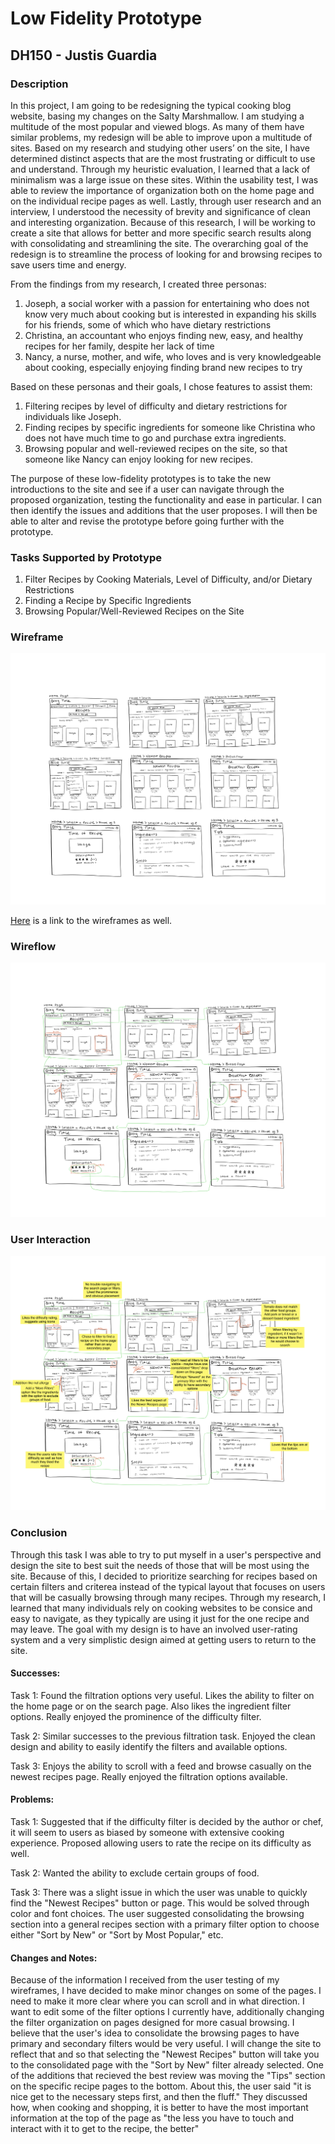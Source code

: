 # Low Fidelity Prototype
## DH150 - Justis Guardia
### Description
In this project, I am going to be redesigning the typical cooking blog website, basing my changes on the Salty Marshmallow. I am studying a multitude of the most popular and viewed blogs. As many of them have similar problems, my redesign will be able to improve upon a multitude of sites. Based on my research and studying other users’ on the site, I have determined distinct aspects that are the most frustrating or difficult to use and understand. Through my heuristic evaluation, I learned that a lack of minimalism was a large issue on these sites. Within the usability test, I was able to review the importance of organization both on the home page and on the individual recipe pages as well. Lastly, through user research and an interview, I understood the necessity of brevity and significance of clean and interesting organization. Because of this research, I will be working to create a site that allows for better and more specific search results along with consolidating and streamlining the site. The overarching goal of the redesign is to streamline the process of looking for and browsing recipes to save users time and energy. 

From the findings from my research, I created three personas:

1. Joseph, a social worker with a passion for entertaining who does not know very much about cooking but is interested in expanding his skills for his friends, some of which who have dietary restrictions
2. Christina, an accountant who enjoys finding new, easy, and healthy recipes for her family, despite her lack of time
3. Nancy, a nurse, mother, and wife, who loves and is very knowledgeable about cooking, especially enjoying finding brand new recipes to try

Based on these personas and their goals, I chose features to assist them:
	
1. Filtering recipes by level of difficulty and dietary restrictions for individuals like Joseph.
2. Finding recipes by specific ingredients for someone like Christina who does not have much time to go and purchase extra ingredients.
3. Browsing popular and well-reviewed recipes on the site, so that someone like Nancy can enjoy looking for new recipes.

The purpose of these low-fidelity prototypes is to take the new introductions to the site and see if a user can navigate through the proposed organization, testing the functionality and ease in particular. I can then identify the issues and additions that the user proposes. I will then be able to alter and revise the prototype before going further with the prototype. 

### Tasks Supported by Prototype

1. Filter Recipes by Cooking Materials, Level of Difficulty, and/or Dietary Restrictions
2. Finding a Recipe by Specific Ingredients
3. Browsing Popular/Well-Reviewed Recipes on the Site

### Wireframe

![Wireframe](./Wireframe.png)

[Here](https://drive.google.com/file/d/1SAxC6wc5XFpBPR3RA0NLo5b6VGn0xhfS/view?usp=sharing) is a link to the wireframes as well.

### Wireflow

![Wireflow](./Wireflow.png)

### User Interaction

![User Wireflow](./UserWF.png)

### Conclusion
Through this task I was able to try to put myself in a user's perspective and design the site to best suit the needs of those that will be most using the site. Because of this, I decided to prioritize searching for recipes based on certain filters and criterea instead of the typical layout that focuses on users that will be casually browsing through many recipes. Through my research, I learned that many individuals rely on cooking websites to be consice and easy to navigate, as they typically are using it just for the one recipe and may leave. The goal with my design is to have an involved user-rating system and a very simplistic design aimed at getting users to return to the site. 

#### Successes:
Task 1: Found the filtration options very useful. Likes the ability to filter on the home page or on the search page. Also likes the ingredient filter options. Really enjoyed the prominence of the difficulty filter.

Task 2: Similar successes to the previous filtration task. Enjoyed the clean design and ability to easily identify the filters and available options. 

Task 3: Enjoys the ability to scroll with a feed and browse casually on the newest recipes page. Really enjoyed the filtration options available. 

#### Problems:
Task 1: Suggested that if the difficulty filter is decided by the author or chef, it will seem to users as biased by someone with extensive cooking experience. Proposed allowing users to rate the recipe on its difficulty as well.

Task 2: Wanted the ability to exclude certain groups of food.  

Task 3: There was a slight issue in which the user was unable to quickly find the "Newest Recipes" button or page. This would be solved through color and font choices. The user suggested consolidating the browsing section into a general recipes section with a primary filter option to choose either "Sort by New" or "Sort by Most Popular," etc. 

#### Changes and Notes:
Because of the information I received from the user testing of my wireframes, I have decided to make minor changes on some of the pages. I need to make it more clear where you can scroll and in what direction. I want to edit some of the filter options I currently have, additionally changing the filter organization on pages designed for more casual browsing. I believe that the user's idea to consolidate the browsing pages to have primary and secondary filters would be very useful. I will change the site to reflect that and so that selecting the "Newest Recipes" button will take you to the consolidated page with the "Sort by New" filter already selected. One of the additions that recieved the best review was moving the "Tips" section on the specific recipe pages to the bottom. About this, the user said "it is nice get to the necessary steps first, and then the fluff." They discussed how, when cooking and shopping, it is better to have the most important information at the top of the page as "the less you have to touch and interact with it to get to the recipe, the better"
